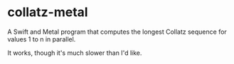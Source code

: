 # collatz-metal
A Swift and Metal program that computes the longest Collatz sequence for values 1 to n in parallel.

It works, though it's much slower than I'd like.
